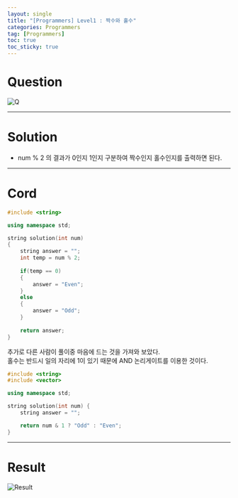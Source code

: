```yaml
---
layout: single
title: "[Programmers] Level1 : 짝수와 홀수"
categories: Programmers
tag: [Programmers]
toc: true
toc_sticky: true
---
```


# Question
![Q](https://user-images.githubusercontent.com/97664446/190856173-e98fc827-11c4-4110-98b9-8090c67e98fd.PNG)

***

# Solution
- num % 2 의 결과가 0인지 1인지 구분하여 짝수인지 홀수인지를 출력하면 된다.

***

# Cord
```c++
#include <string>

using namespace std;

string solution(int num) 
{
    string answer = "";
    int temp = num % 2;
    
    if(temp == 0)
    {
        answer = "Even";
    }
    else
    {
        answer = "Odd";
    }
    
    return answer;
}
```


추가로 다른 사람이 풀이중 마음에 드는 것을 가져와 보았다.  
홀수는 반드시 일의 자리에 1이 있기 때문에 AND 논리게이트를 이용한 것이다.  
```c++
#include <string>
#include <vector>

using namespace std;

string solution(int num) {
    string answer = "";

    return num & 1 ? "Odd" : "Even";
}
```

***

# Result
![Result](https://user-images.githubusercontent.com/97664446/190856176-38af0caa-6cf3-4028-8296-343982ecc736.PNG)
